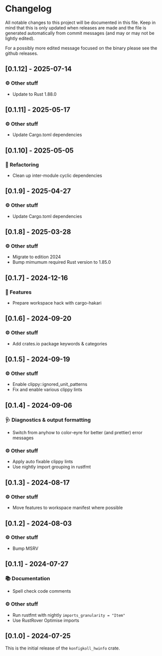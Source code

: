 # Changelog

All notable changes to this project will be documented in this file.
Keep in mind that this is only updated when releases are made and the file
is generated automatically from commit messages (and may or may not be lightly
edited).

For a possibly more edited message focused on the binary please see the github
releases.

## [0.1.12] - 2025-07-14

### ⚙️ Other stuff

- Update to Rust 1.88.0

## [0.1.11] - 2025-05-17

### ⚙️ Other stuff

- Update Cargo.toml dependencies

## [0.1.10] - 2025-05-05

### 🚜 Refactoring

- Clean up inter-module cyclic dependencies

## [0.1.9] - 2025-04-27

### ⚙️ Other stuff

- Update Cargo.toml dependencies

## [0.1.8] - 2025-03-28

### ⚙️ Other stuff

- Migrate to edition 2024
- Bump mimumum required Rust version to 1.85.0

## [0.1.7] - 2024-12-16

### 🚀 Features

- Prepare workspace hack with cargo-hakari

## [0.1.6] - 2024-09-20

### ⚙️ Other stuff

- Add crates.io package keywords & categories

## [0.1.5] - 2024-09-19

### ⚙️ Other stuff

- Enable clippy::ignored_unit_patterns
- Fix and enable various clippy lints

## [0.1.4] - 2024-09-06

### 🩺 Diagnostics & output formatting

- Switch from anyhow to color-eyre for better (and prettier) error messages

### ⚙️ Other stuff

- Apply auto fixable clippy lints
- Use nightly import grouping in rustfmt

## [0.1.3] - 2024-08-17

### ⚙️ Other stuff

- Move features to workspace manifest where possible

## [0.1.2] - 2024-08-03

### ⚙️ Other stuff

- Bump MSRV

## [0.1.1] - 2024-07-27

### 📚 Documentation

- Spell check code comments

### ⚙️ Other stuff

- Run rustfmt with nightly `imports_granularity = "Item"`
- Use RustRover Optimise imports

## [0.1.0] - 2024-07-25

This is the initial release of the `konfigkoll_hwinfo` crate.
